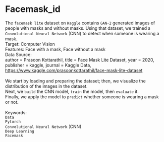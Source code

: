 # Facemask_id

The `facemask lite` dataset on `Kaggle` contains `GAN-2` generated images of people with masks and without masks. Using that dataset, we trained a `Convolutional Neural Network` (CNN) to detect when someone is wearing a mask.
<br>
Target: Computer Vision  
Features: Face with a mask, Face without a mask
<br> 
Data Source:
<br>
author = Prasoon Kottarathil, title = Face Mask Lite Dataset, year = 2020, 
<br>
publisher = kaggle, journal = Kaggle Data, 
<br>
https://www.kaggle.com/prasoonkottarathil/face-mask-lite-dataset
<br>
<br>
We start by loading and preparing the dataset; then, we visualize the distribution of the images in the dataset.
<br> 
Next, we `build` the CNN model, `train` the model, then `evaluate` it.
<br> 
Finally, we apply the model to `predict` whether someone is wearing a mask or not.
<br>
<br>
Keywords: 
<br>`Data` 
<br>`Pytorch` 
<br>`Convolutional Neural Network` (CNN)
<br>`Deep Learning` 
<br>`Facemask`

